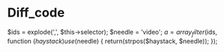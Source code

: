 # Diff_code

$ids = explode(',', $this->selector);
        $needle = 'video';
        $a = array_filter($ids, function ($haystack) use ($needle) {
            return(strpos($haystack, $needle));
        });

